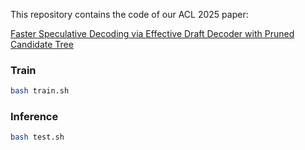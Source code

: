 
This repository contains the code of our ACL 2025 paper:

[Faster Speculative Decoding via Effective Draft Decoder with Pruned Candidate Tree](https://aclanthology.org/2025.acl-long.486/)



### Train
```bash
bash train.sh
```

### Inference
```bash
bash test.sh
```






